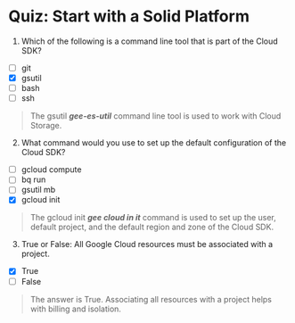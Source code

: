 # Quiz: Start with a Solid Platform

1. Which of the following is a command line tool that is part of the Cloud SDK?
- [ ] git
- [x] gsutil
- [ ] bash
- [ ] ssh
> The gsutil ***gee-es-util*** command line tool is used to work with Cloud Storage.

2. What command would you use to set up the default configuration of the Cloud SDK?
- [ ] gcloud compute
- [ ] bq run
- [ ] gsutil mb
- [x] gcloud init
> The gcloud init ***gee cloud in it*** command is used to set up the user, default project, and the default region and zone of the Cloud SDK.

3. True or False: All Google Cloud resources must be associated with a project.
- [x] True
- [ ] False
> The answer is True. Associating all resources with a project helps with billing and isolation.



